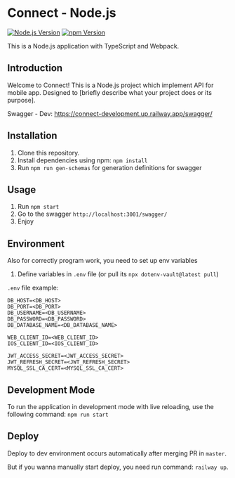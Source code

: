 # Connect - Node.js

[![Node.js Version](https://img.shields.io/badge/Node.js-v20.10.0-green.svg)](https://nodejs.org/)
[![npm Version](https://img.shields.io/badge/npm-v10.2.3-blue.svg)](https://www.npmjs.com/)

This is a Node.js application with TypeScript and Webpack.

## Introduction
Welcome to Connect! This is a Node.js project which implement API for mobile app. 
Designed to [briefly describe what your project does or its purpose].

Swagger - Dev: https://connect-development.up.railway.app/swagger/

## Installation

1. Clone this repository.
2. Install dependencies using npm: `npm install`
3. Run `npm run gen-schemas` for generation definitions for swagger

## Usage

1. Run `npm start`
2. Go to the swagger `http://localhost:3001/swagger/`
3. Enjoy


## Environment 

Also for correctly program work, you need to set up env variables

1. Define variables in `.env` file (or pull its `npx dotenv-vault@latest pull`)

`.env` file example:
```text
DB_HOST=<DB_HOST>
DB_PORT=<DB_PORT>
DB_USERNAME=<DB_USERNAME>
DB_PASSWORD=<DB_PASSWORD>
DB_DATABASE_NAME=<DB_DATABASE_NAME>

WEB_CLIENT_ID=<WEB_CLIENT_ID>
IOS_CLIENT_ID=<IOS_CLIENT_ID>

JWT_ACCESS_SECRET=<JWT_ACCESS_SECRET>
JWT_REFRESH_SECRET=<JWT_REFRESH_SECRET>
MYSQL_SSL_CA_CERT=<MYSQL_SSL_CA_CERT>
```

## Development Mode

To run the application in development mode with live reloading, use the following command: `npm run start`

## Deploy 

Deploy to dev environment occurs automatically after merging PR in `master`.

But if you wanna manually start deploy, you need run command: `railway up`.
